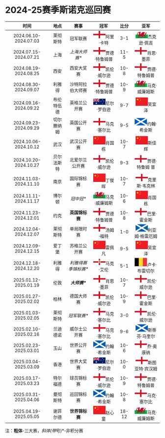 # 2024-25赛季斯诺克巡回赛

|          时间         |   地点    |       赛事          |                冠军                    |  比分  |                亚军                  |
| :-------------------: | :------: | :-----------------: | :------------------------------------: | :---: | :----------------------------------: |
| 2024.06.10-2024.07.03 | 莱彻斯特  |     冠军联赛         | ![](./img/england.png)阿里·卡特        |  3-1  | ![](./img/wales.png)杰克逊·佩吉       |
| 2024.07.15-2024.07.21 | 上海      |  *上海大师赛\**      | ![](./img/england.png)贾德·特鲁姆普    | 11-5  | ![](./img/england.png)肖恩·墨菲       |
| 2024.08.19-2024.08.25 | 西安      |    西安大奖赛        | ![](./img/england.png)凯伦·威尔逊      | 10-8  | ![](./img/england.png)贾德·特鲁姆普   |
| 2024.08.30-2024.09.07 | 利雅得    | 沙特阿拉伯大师赛      | ![](./img/england.png)贾德·特鲁姆普    | 10-9  | ![](./img/wales.png)马克·威廉姆斯     |
| 2024.09.16-2024.09.22 | 布伦特伍德 |   英格兰公开赛       | ![](./img/australia.png)尼尔·罗伯逊    |  9-7  | ![](./img/china.png)吴宜泽           |
| 2024.09.23-2024.09.29 | 切尔滕纳姆 |    英国公开赛        | ![](./img/england.png)马克·塞尔比      |  9-5  | ![](./img/scotland.png)约翰·希金斯   |
| 2024.10.06-2024.10.12 | 武汉      |    武汉公开赛        | ![](./img/china.png)肖国栋             | 10-7  | ![](./img/china.png)斯佳辉           |
| 2024.10.20-2024.10.27 | 贝尔法斯特 |  北爱尔兰公开赛      | ![](./img/england.png)凯伦·威尔逊      |  9-3  | ![](./img/england.png)贾德·特鲁姆  普 |
| 2024.11.03-2024.11.10 | 南京      |    国际锦标赛        | ![](./img/china.png)丁俊晖             | 10-7  | ![](./img/england.png)克里斯·韦克林   |
| 2024.11.11-2024.11.17 | 博尔顿    |    *冠中冠\**        | ![](./img/wales.png)马克·威廉姆斯      | 10-6  | ![](./img/china.png)肖国栋            |
| 2024.11.23-2024.12.01 | 约克      |  **英国锦标赛**      | ![](./img/england.png)贾德·特鲁姆普    | 10-8  | ![](./img/england.png)巴里·霍金斯     |
| 2024.12.04-2024.12.07 | 莱彻斯特  |    单局限时赛        | ![](./img/england.png)汤姆·福特        |  1-0  | ![](./img/scotland.png)利亚姆·格雷厄姆 |
| 2024.12.09-2024.12.15 | 爱丁堡    |   苏格兰公开赛       |  ![](./img/china.png)雷佩凡            |  9-5  | ![](./img/china.png)吴宜泽            |
| 2024.12.18-2024.12.20 | 利雅得    | *利雅得赛季锦标赛\**  | ![](./img/north_ireland.png)马克·艾伦 |  5-1  | ![](./img/belgium.png)卢卡·布雷切尔    |
| 2025.01.12-2025.01.19 | 伦敦      |  ***大师赛\****      | ![](./img/england.png)肖恩·墨菲       | 10-7  | ![](./img/england.png)凯伦·威尔逊     |
| 2025.01.27-2025.02.02 | 柏林      |    德国大师赛        | ![](./img/england.png)凯伦·威尔逊      | 10-9  | ![](./img/england.png)巴里·霍金斯     |
| 2025.01.03-2025.02.05 | 莱彻斯特  |   *冠军联赛\**       | ![](./img/england.png)马克·塞尔比      |  3-0  | ![](./img/england.png)凯伦·威尔逊     |
| 2025.02.10-2025.02.16 | 兰迪德诺  |   威尔士公开赛       | ![](./img/england.png)马克·塞尔比      |  9-6  | ![](./img/scotland.png)斯蒂芬·马奎尔   |
| 2025.02.23-2025.03.01 | 玉山      |    世界公开赛        | ![](./img/scotland.png)约翰·希金斯     | 10-6  | ![](./img/england.png)乔·奥康纳       |
| 2025.03.04-2025.03.09 | 香港      |    世界大奖赛        | ![](./img/australia.png)尼尔·罗伯逊    | 10-0  | ![](./img/england.png)斯图亚特·宾汉姆 |
| 2025.03.17-2025.03.23 | 特尔福德  |    球员锦标赛        | ![](./img/england.png)凯伦·威尔逊      | 10-9  | ![](./img/england.png)贾德·特鲁姆普   |
| 2025.03.31-2025.04.06 | 曼彻斯特  |    巡回锦标赛        | ![](./img/scotland.png)约翰·希金斯     | 10-8  | ![](./img/england.png)马克·塞尔比     |
| 2025.04.19-2025.05.05 | 谢菲尔德  |  **世界锦标赛**      | ![](./img/china.png)赵心童            | 18-12 | ![](./img/wales.png)马克·威廉姆斯     |

注：**粗体**-三大赛，*斜体(带*号)*-非积分赛

